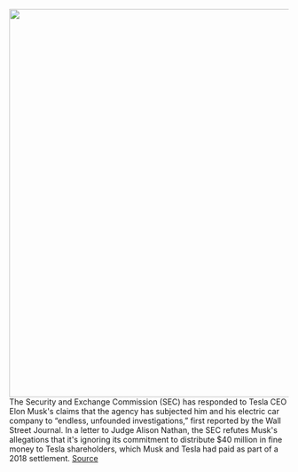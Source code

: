 <img src='https://cdn.vox-cdn.com/thumbor/HZIbtD-ghezSSY78Wle8WW1VpUA=/0x0:3897x2959/1200x800/filters:focal(1638x1169:2260x1791)/cdn.vox-cdn.com/uploads/chorus_image/image/70529691/1234657544.0.jpg' width='700px' /><br/>
The Security and Exchange Commission (SEC) has responded to Tesla CEO Elon Musk's claims that the agency has subjected him and his electric car company to “endless, unfounded investigations,” first reported by the Wall Street Journal. In a letter to Judge Alison Nathan, the SEC refutes Musk's allegations that it's ignoring its commitment to distribute $40 million in fine money to Tesla shareholders, which Musk and Tesla had paid as part of a 2018 settlement.
<a href='https://www.theverge.com/2022/2/19/22942017/elon-musk-tesla-sec-claims-unrelenting-investigation-countered'> Source <a/>
